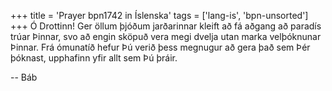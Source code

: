 +++
title = 'Prayer bpn1742 in Íslenska'
tags = ['lang-is', 'bpn-unsorted']
+++
Ó Drottinn! Ger öllum þjóðum jarðarinnar kleift að fá aðgang að paradís trúar Þinnar, svo að engin sköpuð vera megi dvelja utan marka vel­þókn­unar Þinnar.
Frá ómunatíð hefur Þú verið þess megnugur að gera það sem Þér þóknast, upphafinn yfir allt sem Þú þráir.

-- Báb
